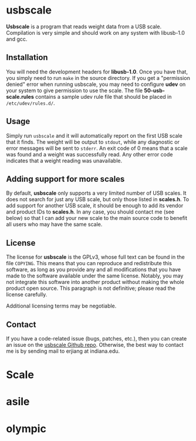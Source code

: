 usbscale
========

**Usbscale** is a program that reads weight data from a USB scale. Compilation
is very simple and should work on any system with libusb-1.0 and gcc.

Installation
------------

You will need the development headers for **libusb-1.0**. Once you have that,
you simply need to run `make` in the source directory. If you get a "permission
denied" error when running usbscale, you may need to configure **udev** on your
system to give permission to use the scale. The file **50-usb-scale.rules**
contains a sample udev rule file that should be placed in `/etc/udev/rules.d/`.

Usage
-----

Simply run `usbscale` and it will automatically report on the first USB scale
that it finds.  The weight will be output to `stdout`, while any diagnostic or
error messages will be sent to `stderr`. An exit code of 0 means that a scale
was found and a weight was successfully read. Any other error code indicates
that a weight reading was unavailable.

Adding support for more scales
------------------------------

By default, **usbscale** only supports a very limited number of USB scales. It
does not search for just any USB scale, but only those listed in **scales.h**.
To add support for another USB scale, it should be enough to add its vendor and
product IDs to **scales.h**. In any case, you should contact me (see below) so
that I can add your new scale to the main source code to benefit all users who
may have the same scale.

License
-------

The license for **usbscale** is the GPLv3, whose full text can be found in the
file `COPYING`.  This means that you can reproduce and redistribute this
software, as long as you provide any and all modifications that you have made
to the software available under the same license. Notably, you may not
integrate this software into another product without making the whole product
open source. This paragraph is not definitive; please read the license
carefully.

Additional licensing terms may be negotiable.

Contact
-------

If you have a code-related issue (bugs, patches, etc.), then you can create an
issue on the [usbscale Github repo][]. Otherwise, the best way to contact me is
by sending mail to erjiang at indiana.edu.

  [usbscale Github repo]: https://github.com/erjiang/usbscale
# Scale
# asile
# olympic
